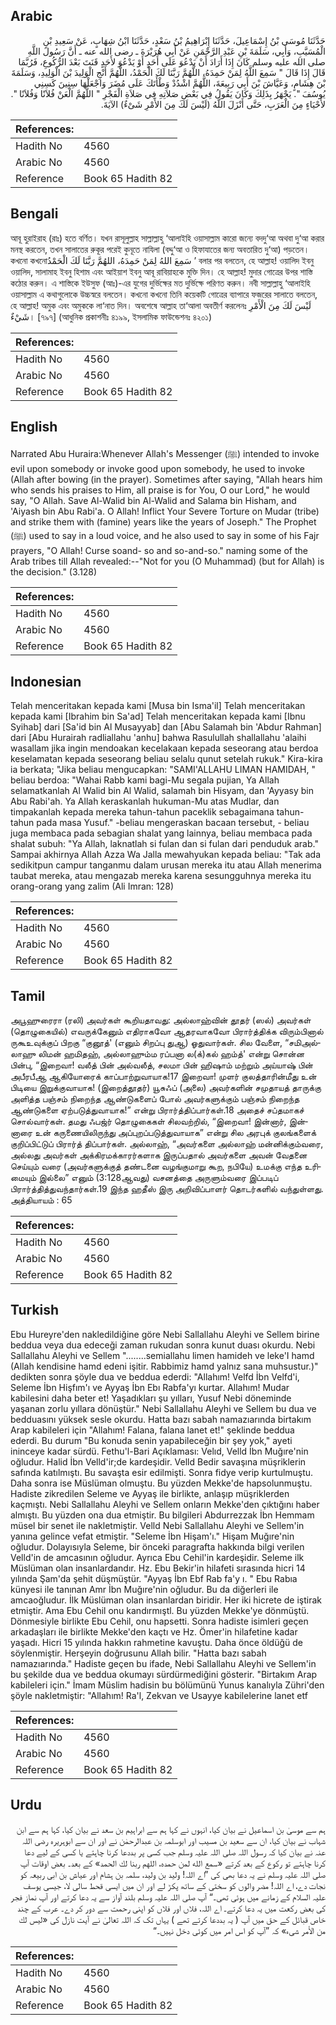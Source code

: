 ## Arabic


<div dir="rtl" lang="ar" style={{fontSize:'larger',backgroundColor:'#f8f9fa',padding:20}}>
حَدَّثَنَا مُوسَى بْنُ إِسْمَاعِيلَ، حَدَّثَنَا إِبْرَاهِيمُ بْنُ سَعْدٍ، حَدَّثَنَا ابْنُ شِهَابٍ، عَنْ سَعِيدِ بْنِ الْمُسَيَّبِ، وَأَبِي، سَلَمَةَ بْنِ عَبْدِ الرَّحْمَنِ عَنْ أَبِي هُرَيْرَةَ ـ رضى الله عنه ـ أَنَّ رَسُولَ اللَّهِ صلى الله عليه وسلم كَانَ إِذَا أَرَادَ أَنْ يَدْعُوَ عَلَى أَحَدٍ أَوْ يَدْعُوَ لأَحَدٍ قَنَتَ بَعْدَ الرُّكُوعِ، فَرُبَّمَا قَالَ إِذَا قَالَ ‏"‏ سَمِعَ اللَّهُ لِمَنْ حَمِدَهُ، اللَّهُمَّ رَبَّنَا لَكَ الْحَمْدُ، اللَّهُمَّ أَنْجِ الْوَلِيدَ بْنَ الْوَلِيدِ، وَسَلَمَةَ بْنَ هِشَامٍ، وَعَيَّاشَ بْنَ أَبِي رَبِيعَةَ، اللَّهُمَّ اشْدُدْ وَطْأَتَكَ عَلَى مُضَرَ وَاجْعَلْهَا سِنِينَ كَسِنِي يُوسُفَ ‏"‏‏.‏ يَجْهَرُ بِذَلِكَ وَكَانَ يَقُولُ فِي بَعْضِ صَلاَتِهِ فِي صَلاَةِ الْفَجْرِ ‏"‏ اللَّهُمَّ الْعَنْ فُلاَنًا وَفُلاَنًا ‏"‏‏.‏ لأَحْيَاءٍ مِنَ الْعَرَبِ، حَتَّى أَنْزَلَ اللَّهُ ‏(‏لَيْسَ لَكَ مِنَ الأَمْرِ شَىْءٌ‏)‏ الآيَةَ‏.‏
</div>
<div style={{backgroundColor:'#f8f9fa',padding:20, marginBottom: 10}}><table> <thead> <tr> <th>References:</th> <th></th> </tr> </thead> <tbody><tr><td>Hadith No</td><td>4560</td></tr><tr><td>Arabic No</td><td>4560</td></tr><tr><td>Reference</td><td>Book 65 Hadith 82</td></tr></tbody></table></div>

## Bengali


<div dir="ltr" lang="bn" style={{fontSize:'larger',backgroundColor:'#f8f9fa',padding:20}}>
আবূ হুরাইরাহ (রাঃ) হতে বর্ণিত। যখন রাসূলুল্লাহ সাল্লাল্লাহু ‘আলাইহি ওয়াসাল্লাম কারো জন্যে বদদু‘আ অথবা দু‘আ করার মনস্থ করতেন, তখন সালাতের রুকূর পরেই কুনূতে নাযিলা (বদ্দু‘আ ও হিফাযাতের জন্য অবতারিত দু‘আ) পড়তেন। কখনো কখনোسَمِعَ اللهُ لِمَنْ حَمِدَهُ، اللهُمَّ رَبَّنَا لَكَ الْحَمْدُ ’ বলার পর বলতেন, হে আল্লাহ! ওয়ালিদ ইবনু ওয়ালিদ, সালামাহ ইবনু হিশাম এবং আইয়াশ ইবনু আবূ রাবিয়াহকে মুক্তি দিন। হে আল্লাহ! মুদার গোত্রের উপর শাস্তি কঠোর করুন। এ শাস্তিকে ইউসুফ (আঃ)-এর যুগের দুর্ভিক্ষের মত দুর্ভিক্ষে পরিণত করুন। নবী সাল্লাল্লাহু ‘আলাইহি ওয়াসাল্লাম এ কথাগুলোকে উচ্চস্বরে বলতেন। কখনো কখনো তিনি কয়েকটি গোত্রের ব্যাপারে ফজরের সালাতে বলতেন, হে আল্লাহ! অমুক এবং অমুককে লা‘নাত দিন। অবশেষে আল্লাহ তা‘আলা অবতীর্ণ করলেনঃ لَيْسَ لَكَ مِنَ الْأَمْرِ شَيْءٌ। [৭৯৭] (আধুনিক প্রকাশনীঃ ৪১৯৯, ইসলামিক ফাউন্ডেশনঃ ৪২০১)
</div>
<div style={{backgroundColor:'#f8f9fa',padding:20, marginBottom: 10}}><table> <thead> <tr> <th>References:</th> <th></th> </tr> </thead> <tbody><tr><td>Hadith No</td><td>4560</td></tr><tr><td>Arabic No</td><td>4560</td></tr><tr><td>Reference</td><td>Book 65 Hadith 82</td></tr></tbody></table></div>

## English


<div dir="ltr" lang="en" style={{fontSize:'larger',backgroundColor:'#f8f9fa',padding:20}}>
Narrated Abu Huraira:Whenever Allah's Messenger (ﷺ) intended to invoke evil upon somebody or invoke good upon somebody, he used to invoke (Allah after bowing (in the prayer). Sometimes after saying, "Allah hears him who sends his praises to Him, all praise is for You, O our Lord," he would say, "O Allah. Save Al-Walid bin Al-Walid and Salama bin Hisham, and 'Aiyash bin Abu Rabi'a. O Allah! Inflict Your Severe Torture on Mudar (tribe) and strike them with (famine) years like the years of Joseph." The Prophet (ﷺ) used to say in a loud voice, and he also used to say in some of his Fajr prayers, "O Allah! Curse soand- so and so-and-so." naming some of the Arab tribes till Allah revealed:--"Not for you (O Muhammad) (but for Allah) is the decision." (3.128)
</div>
<div style={{backgroundColor:'#f8f9fa',padding:20, marginBottom: 10}}><table> <thead> <tr> <th>References:</th> <th></th> </tr> </thead> <tbody><tr><td>Hadith No</td><td>4560</td></tr><tr><td>Arabic No</td><td>4560</td></tr><tr><td>Reference</td><td>Book 65 Hadith 82</td></tr></tbody></table></div>

## Indonesian


<div dir="ltr" lang="id" style={{fontSize:'larger',backgroundColor:'#f8f9fa',padding:20}}>
Telah menceritakan kepada kami [Musa bin Isma'il] Telah menceritakan kepada kami [Ibrahim bin Sa'ad] Telah menceritakan kepada kami [Ibnu Syihab] dari [Sa'id bin Al Musayyab] dan [Abu Salamah bin 'Abdur Rahman] dari [Abu Hurairah radliallahu 'anhu] bahwa Rasulullah shallallahu 'alaihi wasallam jika ingin mendoakan kecelakaan kepada seseorang atau berdoa keselamatan kepada seseorang beliau selalu qunut setelah rukuk." Kira-kira ia berkata; "Jika beliau mengucapkan: "SAMI'ALLAHU LIMAN HAMIDAH, " beliau berdoa: "Wahai Rabb kami bagi-Mu segala pujian, Ya Allah selamatkanlah Al Walid bin Al Walid, salamah bin Hisyam, dan 'Ayyasy bin Abu Rabi'ah. Ya Allah keraskanlah hukuman-Mu atas Mudlar, dan timpakanlah kepada mereka tahun-tahun paceklik sebagaimana tahun-tahun pada masa Yusuf." -beliau mengeraskan bacaan tersebut, - beliau juga membaca pada sebagian shalat yang lainnya, beliau membaca pada shalat subuh: "Ya Allah, laknatlah si fulan dan si fulan dari penduduk arab." Sampai akhirnya Allah Azza Wa Jalla mewahyukan kepada beliau: "Tak ada sedikitpun campur tanganmu dalam urusan mereka itu atau Allah menerima taubat mereka, atau mengazab mereka karena sesungguhnya mereka itu orang-orang yang zalim (Ali Imran: 128)
</div>
<div style={{backgroundColor:'#f8f9fa',padding:20, marginBottom: 10}}><table> <thead> <tr> <th>References:</th> <th></th> </tr> </thead> <tbody><tr><td>Hadith No</td><td>4560</td></tr><tr><td>Arabic No</td><td>4560</td></tr><tr><td>Reference</td><td>Book 65 Hadith 82</td></tr></tbody></table></div>

## Tamil


<div dir="ltr" lang="ta" style={{fontSize:'larger',backgroundColor:'#f8f9fa',padding:20}}>
அபூஹுரைரா (ரலி) அவர்கள் கூறியதாவது: அல்லாஹ்வின் தூதர் (ஸல்) அவர்கள் (தொழுகையில்) எவருக்கேனும் எதிராகவோ ஆதரவாகவோ பிரார்த்திக்க விரும்பினால் ருகூஉவுக்குப் பிறகு “குனூத்' (எனும் சிறப்பு துஆ) ஓதுவார்கள். சில வேளை, “சமிஅல்லாஹு லிமன் ஹமிதஹ், அல்லாஹும்ம ரப்பனா ல(க்)கல் ஹம்த்' என்று சொன்ன பின்பு, “இறைவா! வலீத் பின் அல்வலீத், சலமா பின் ஹிஷாம் மற்றும் அய்யாஷ் பின் அபீரபீஆ ஆகியோரைக் காப்பாற்றுவாயாக!17 இறைவா! முளர் குலத்தாரின்மீது உன் பிடியை இறுக்குவாயாக! (இறைத்தூதர்) யூசுஃப் (அலை) அவர்களின் சமுதாயத் தாருக்கு அளித்த பஞ்சம் நிறைந்த ஆண்டுகளைப் போல் அவர்களுக்கும் பஞ்சம் நிறைந்த ஆண்டுகளை ஏற்படுத்துவாயாக!” என்று பிரார்த்திப்பார்கள்.18 அதைச் சப்தமாகச் சொல்வார்கள். தமது ஃபஜ்ர் தொழுகைகள் சிலவற்றில், “இறைவா! இன்னார், இன்னாரை உன் கருணையிலிருந்து அப்புறப்படுத்துவாயாக” என்று சில அரபுக் குலங்களைக் குறிப்பிட்டுப் பிரார்த் திப்பார்கள். அல்லாஹ், “அவர்களை அல்லாஹ் மன்னிக்கும்வரை, அல்லது அவர்கள் அக்கிரமக்காரர்களாக இருப்பதால் அவர்களை அவன் வேதனை செய்யும் வரை (அவர்களுக்குத் தண்டனை வழங்குமாறு கூற, நபியே) உமக்கு எந்த உரிமையும் இல்லை” எனும் (3:128ஆவது) வசனத்தை அருளும்வரை இப்படிப் பிரார்த்தித்துவந்தார்கள்.19 இந்த ஹதீஸ் இரு அறிவிப்பாளர் தொடர்களில் வந்துள்ளது. அத்தியாயம் : 65
</div>
<div style={{backgroundColor:'#f8f9fa',padding:20, marginBottom: 10}}><table> <thead> <tr> <th>References:</th> <th></th> </tr> </thead> <tbody><tr><td>Hadith No</td><td>4560</td></tr><tr><td>Arabic No</td><td>4560</td></tr><tr><td>Reference</td><td>Book 65 Hadith 82</td></tr></tbody></table></div>

## Turkish


<div dir="ltr" lang="tr" style={{fontSize:'larger',backgroundColor:'#f8f9fa',padding:20}}>
Ebu Hureyre'den nakledildiğine göre Nebi Sallallahu Aleyhi ve Sellem birine beddua veya dua edeceği zaman rukudan sonra kunut duası okurdu. Nebi Sallallahu Aleyhi ve Sellem "........semiallahu limen hamideh ve leke'I hamd (Allah kendisine hamd edeni işitir. Rabbimiz hamd yalnız sana muhsustur.)" dedikten sonra şöyle dua ve beddua ederdi: "Allahım! Velfd İbn Velfd'i, Seleme İbn Hişfım'ı ve Ayyaş İbn Ebı Rabfa'yı kurtar. Allahım! Mudar kabilesini daha beter et! Yaşadıkları şu yılları, Yusuf Nebi döneminde yaşanan zorlu yıllara dönüştür." Nebi Sallallahu Aleyhi ve Sellem bu dua ve bedduasını yüksek sesle okurdu. Hatta bazı sabah namazıarında birtakım Arap kabileleri için "Allahım! Falana, falana lanet et!" şeklinde beddua ederdi. Bu durum "Bu konuda senin yapabileceğin bir şey yok," ayeti ininceye kadar sürdü. Fethu'l-Bari Açıklaması: Velıd, Velld İbn Muğıre'nin oğludur. Halid İbn Velld'ir;de kardeşidir. Velld Bedir savaşına müşriklerin safında katılmıştı. Bu savaşta esir edilmişti. Sonra fidye verip kurtulmuştu. Daha sonra ise Müslüman olmuştu. Bu yüzden Mekke'de hapsolunmuştu. Hadiste zikredilen Seleme ve Ayyaş ile birlikte, anlaşıp müşriklerden kaçmıştı. Nebi Sallallahu Aleyhi ve Sellem onların Mekke'den çıktığını haber almıştı. Bu yüzden ona dua etmiştir. Bu bilgileri Abdurrezzak İbn Hemmam müsel bir senet ile nakletmiştir. Velld Nebi Sallallahu Aleyhi ve Sellem'in yanına gelince vefat etmiştir. "Seleme İbn Hişam'ı." Hişam Muğıre'nin oğludur. Dolayısıyla Seleme, bir önceki paragrafta hakkında bilgi verilen Velld'in de amcasının oğludur. Ayrıca Ebu Cehil'in kardeşidir. Seleme ilk Müslüman olan insanlardandır. Hz. Ebu Bekir'in hilafeti sırasında hicri 14 yılında Şam'da şehit düşmüştür. "Ayyaş İbn Ebf Rab fa'y ı. " Ebu Rabıa künyesi ile tanınan Amr İbn Muğıre'nin oğludur. Bu da diğerleri ile amcaoğludur. İlk Müslüman olan insanlardan biridir. Her iki hicrete de iştirak etmiştir. Ama Ebu Cehil onu kandırmıştl. Bu yüzden Mekke'ye dönmüştü. Dönmesiyle birlikte Ebu Cehil, onu hapsetti. Sonra hadiste isimleri geçen arkadaşları ile birlikte Mekke'den kaçtı ve Hz. Ömer'in hilafetine kadar yaşadı. Hicri 15 yılında hakkın rahmetine kavuştu. Daha önce öldüğü de söylenmiştir. Herşeyin doğrusunu Allah bilir. "Hatta bazı sabah namazıarında." Hadiste geçen bu ifade, Nebi Sallallahu Aleyhi ve Sellem'in bu şekilde dua ve beddua okumayı sürdürmediğini gösterir. "Birtakım Arap kabileleri için." İmam Müslim hadisin bu bölümünü Yunus kanalıyla Zühri'den şöyle nakletmiştir: "Allahım! Ra'l, Zekvan ve Usayye kabilelerine lanet etf
</div>
<div style={{backgroundColor:'#f8f9fa',padding:20, marginBottom: 10}}><table> <thead> <tr> <th>References:</th> <th></th> </tr> </thead> <tbody><tr><td>Hadith No</td><td>4560</td></tr><tr><td>Arabic No</td><td>4560</td></tr><tr><td>Reference</td><td>Book 65 Hadith 82</td></tr></tbody></table></div>

## Urdu


<div dir="rtl" lang="ur" style={{fontSize:'larger',backgroundColor:'#f8f9fa',padding:20}}>
ہم سے موسیٰ بن اسماعیل نے بیان کیا، انہوں نے کہا ہم سے ابراہیم بن سعد نے بیان کیا، کہا ہم سے ابن شہاب نے بیان کیا، ان سے سعید بن مسیب اور ابوسلمہ بن عبدالرحمٰن نے اور ان سے ابوہریرہ رضی اللہ عنہ نے بیان کیا کہ رسول اللہ صلی اللہ علیہ وسلم جب کسی پر بددعا کرنا چاہتے یا کسی کے لیے دعا کرنا چاہتے تو رکوع کے بعد کرتے «سمع الله لمن حمده،‏‏‏‏ اللهم ربنا لك الحمد» کے بعد۔ بعض اوقات آپ صلی اللہ علیہ وسلم نے یہ دعا بھی کی ”اے اللہ! ولید بن ولید، سلمہ بن ہشام اور عیاش بن ابی ربیعہ کو نجات دے، اے اللہ! مضر والوں کو سختی کے ساتھ پکڑ لے اور ان میں ایسی قحط سالی لا، جیسی یوسف علیہ السلام کے زمانے میں ہوئی تھی۔“ آپ صلی اللہ علیہ وسلم بلند آواز سے یہ دعا کرتے اور آپ نماز فجر کی بعض رکعت میں یہ دعا کرتے۔ اے اللہ، فلاں اور فلاں کو اپنی رحمت سے دور کر دے۔ عرب کے چند خاص قبائل کے حق میں آپ ( یہ بددعا کرتے تھے ) یہاں تک کہ اللہ تعالیٰ نے آیت نازل کی «ليس لك من الأمر شىء‏» کہ ”آپ کو اس امر میں کوئی دخل نہیں۔“
</div>
<div style={{backgroundColor:'#f8f9fa',padding:20, marginBottom: 10}}><table> <thead> <tr> <th>References:</th> <th></th> </tr> </thead> <tbody><tr><td>Hadith No</td><td>4560</td></tr><tr><td>Arabic No</td><td>4560</td></tr><tr><td>Reference</td><td>Book 65 Hadith 82</td></tr></tbody></table></div>